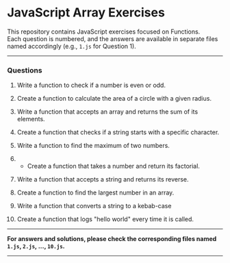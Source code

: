 # JavaScript Array Exercises

This repository contains JavaScript exercises focused on Functions.  
Each question is numbered, and the answers are available in separate files named accordingly (e.g., `1.js` for Question 1).

---

### Questions

1. Write a function to check if a number is even or odd.

2. Create a function to calculate the area of a circle with a given radius.

3. Write a function that accepts an array and returns the sum of its elements.

4. Create a function that checks if a string starts with a specific character.

5. Write a function to find the maximum of two numbers.

6. * Create a function that takes a number and return its factorial.

7. Write a function that accepts a string and returns its reverse.

8. Create a function to find the largest number in an array.

9. Write a function that converts a string to a kebab-case

10. Create a function that logs "hello world" every time it is called.

---

**For answers and solutions, please check the corresponding files named `1.js`, `2.js`, ..., `10.js`.**

---
